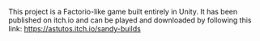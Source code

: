 This project is a Factorio-like game built entirely in Unity. 
It has been published on itch.io and can be played and downloaded by following this link:
https://astutos.itch.io/sandy-builds 

